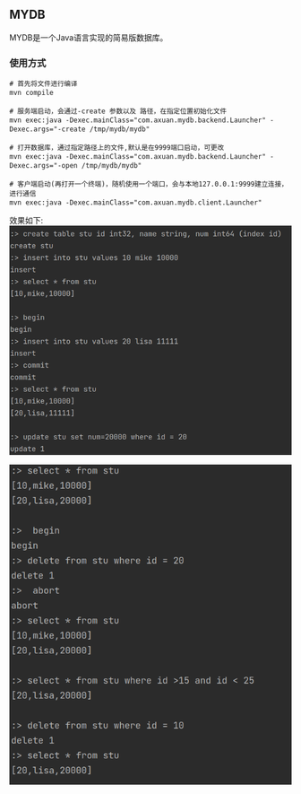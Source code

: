 ## MYDB
MYDB是一个Java语言实现的简易版数据库。

### 使用方式
```shell
# 首先将文件进行编译
mvn compile

# 服务端启动，会通过-create 参数以及 路径，在指定位置初始化文件
mvn exec:java -Dexec.mainClass="com.axuan.mydb.backend.Launcher" -Dexec.args="-create /tmp/mydb/mydb"

# 打开数据库，通过指定路径上的文件,默认是在9999端口启动，可更改
mvn exec:java -Dexec.mainClass="com.axuan.mydb.backend.Launcher" -Dexec.args="-open /tmp/mydb/mydb"

# 客户端启动(再打开一个终端)，随机使用一个端口，会与本地127.0.0.1:9999建立连接，进行通信
mvn exec:java -Dexec.mainClass="com.axuan.mydb.client.Launcher"
```
效果如下:
![202006020952img](https://raw.githubusercontent.com/moon-xuans/mediaImage/main/2022/202207142003102.png)

![202006020953](https://raw.githubusercontent.com/moon-xuans/mediaImage/main/2022/202207142008069.png)